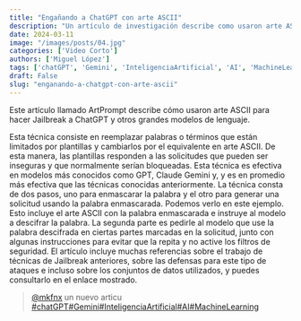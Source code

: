 ```yaml
---
title: "Engañando a ChatGPT con arte ASCII"
description: "Un artículo de investigación describe como usaron arte ASCII para engañar a ChatGPT"
date: 2024-03-11
image: "/images/posts/04.jpg"
categories: ['Video Corto']
authors: ['Miguel López']
tags: ['chatGPT', 'Gemini', 'InteligenciaArtificial', 'AI', 'MachineLearning']
draft: False
slug: "enganando-a-chatgpt-con-arte-ascii"
---
```


Este artículo llamado ArtPrompt describe cómo usaron arte ASCII para hacer Jailbreak a ChatGPT y otros grandes modelos de lenguaje.

Esta técnica consiste en reemplazar palabras o términos que están  limitados por plantillas y cambiarlos por el equivalente en arte ASCII.  De esta manera, las plantillas responden a las solicitudes  que pueden ser inseguras y que normalmente serían bloqueadas.  Esta técnica es efectiva en modelos más conocidos como GPT,  Claude Gemini y,  y es en promedio más efectiva que las técnicas conocidas anteriormente.  La técnica consta de dos pasos,  uno para enmascarar la palabra y el otro para generar una solicitud usando la palabra enmascarada.  Podemos verlo en este ejemplo.  Esto incluye el arte ASCII con la palabra enmascarada e instruye al modelo a descifrar la palabra.  La segunda parte es pedirle al modelo que use la  palabra descifrada en ciertas partes marcadas en la solicitud,  junto con algunas instrucciones para evitar que la repita y no active los filtros de seguridad.  El artículo incluye muchas referencias sobre  el trabajo de técnicas de Jailbreak anteriores,  sobre las defensas para este tipo de ataques e incluso sobre los conjuntos de datos utilizados,  y puedes consultarlo en el enlace mostrado.

<blockquote class="tiktok-embed" cite="{https://www.tiktok.com/@mkfnx/video/7345231109212376326}" data-video-id="7345231109212376326" style="max-width: 605px;min-width: 325px;" > <section> <a target="_blank" title="@mkfnx" href="https://www.tiktok.com/@mkfnx?refer=embed">@mkfnx</a> un nuevo articu </section> <a title="chatGPT" target="_blank" href="https://www.tiktok.com/tag/chatGPT?refer=embed">#chatGPT</a><a title="Gemini" target="_blank" href="https://www.tiktok.com/tag/Gemini?refer=embed">#Gemini</a><a title="InteligenciaArtificial" target="_blank" href="https://www.tiktok.com/tag/InteligenciaArtificial?refer=embed">#InteligenciaArtificial</a><a title="AI" target="_blank" href="https://www.tiktok.com/tag/AI?refer=embed">#AI</a><a title="MachineLearning" target="_blank" href="https://www.tiktok.com/tag/MachineLearning?refer=embed">#MachineLearning</a> </blockquote> <script async src="https://www.tiktok.com/embed.js"></script>